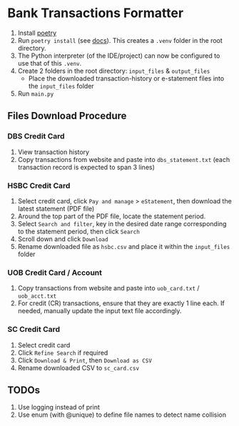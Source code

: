 # Bank Transactions Formatter

1. Install [poetry](https://python-poetry.org/docs/)
2. Run `poetry install` (see [docs](https://python-poetry.org/docs/basic-usage/#installing-with-poetrylock)). This creates a `.venv` folder in the root directory.
3. The Python interpreter (of the IDE/project) can now be configured to use that of this `.venv`.
4. Create 2 folders in the root directory: `input_files` & `output_files`
    * Place the downloaded transaction-history or e-statement files into the `input_files` folder
5. Run `main.py`


## Files Download Procedure

### DBS Credit Card
1. View transaction history
2. Copy transactions from website and paste into `dbs_statement.txt` (each transaction record is expected to span 3 lines)

### HSBC Credit Card
1. Select credit card, click `Pay and manage` > `eStatement`, then download the latest statement (PDF file)
2. Around the top part of the PDF file, locate the statement period.
3. Select `Search and filter`, key in the desired date range corresponding to the statement period, then click `Search`
4. Scroll down and click `Download`
5. Rename downloaded file as `hsbc.csv` and place it within the `input_files` folder

### UOB Credit Card / Account
1. Copy transactions from website and paste into `uob_card.txt` / `uob_acct.txt`
2. For credit (CR) transactions, ensure that they are exactly 1 line each. If needed, manually update the input text file accordingly. 

### SC Credit Card
1. Select credit card
2. Click `Refine Search` if required
3. Click `Download & Print`, then `Download as CSV`
4. Rename downloaded CSV to `sc_card.csv`

## TODOs
1. Use logging instead of print
2. Use enum (with @unique) to define file names to detect name collision
